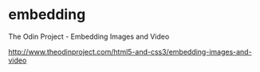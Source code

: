 embedding
=========

The Odin Project - Embedding Images and Video

http://www.theodinproject.com/html5-and-css3/embedding-images-and-video